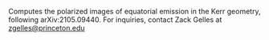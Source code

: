 Computes the polarized images of equatorial emission in the Kerr geometry, following arXiv:2105.09440. For inquiries, contact Zack Gelles at zgelles@princeton.edu
